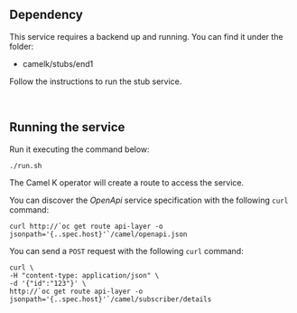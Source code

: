 
## Dependency
This service requires a backend up and running. You can find it under the folder:
 - camelk/stubs/end1

Follow the instructions to run the stub service.

</br>

## Running the service

Run it executing the command below:

```
./run.sh
```

The Camel K operator will create a route to access the service.

You can discover the *OpenApi* service specification with the following `curl` command:

```
curl http://`oc get route api-layer -o jsonpath='{..spec.host}'`/camel/openapi.json
```

You can send a `POST` request with the following `curl` command:

```
curl \
-H "content-type: application/json" \
-d '{"id":"123"}' \
http://`oc get route api-layer -o jsonpath='{..spec.host}'`/camel/subscriber/details
```

